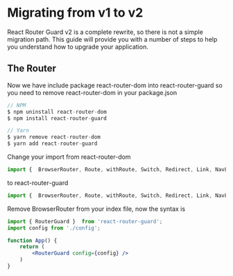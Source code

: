 # Migrating from v1 to v2

React Router Guard v2 is a complete rewrite, so there is not a simple migration path. This guide will provide you with a number of steps to help you understand how to upgrade your application.

## The Router

Now we have include package react-router-dom into react-router-guard so you need to remove react-router-dom in your package.json

```jsx
// NPM
$ npm uninstall react-router-dom
$ npm install react-router-guard

// Yarn
$ yarn remove react-router-dom
$ yarn add react-router-guard
```

Change your import from react-router-dom 

```jsx
import {  BrowserRouter, Route, withRoute, Switch, Redirect, Link, NavLink } from  'react-router-dom';
```

to react-router-guard

```jsx
import {  BrowserRouter, Route, withRoute, Switch, Redirect, Link, NavLink } from  'react-router-guard';
```

Remove BrowserRouter from your index file, now the syntax is

```jsx
import { RouterGuard }  from 'react-router-guard';
import config from './config';

function App() {
    return (
        <RouterGuard config={config} />
    )
}
```
